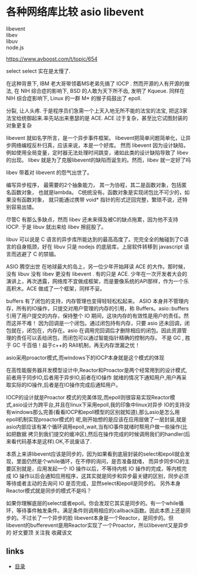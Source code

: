 # 各种网络库比较 asio libevent

libevent  
libev  
libuv  
node.js  



 

https://www.avboost.com/t/topic/654

 

select
select 实在是太慢了.

在这种背景下, IBM 老大哥带领着MS老弟先搞了 IOCP . 然而开源的人有开源的做法, 在 NIH 综合症的影响下, BSD 的人敢为天下所不齿, 发明了 Kqueue. 同样在 NIH 综合症影响下, Linux 的一群 M* 的猴子捣鼓出了 epoll.

分裂, 让人头疼.
于是程序员们急需一个上天入地无所不能的法宝的法宝, 把这3家法宝给统御起来.率先站出来悳瑟的是 ACE.
ACE 过于复杂，甚至比它试图封装的对象更复杂

libevent 就如名字所言，是一个异步事件框架。
libevent把简单问题简单化，让异步网络编程反朴归真，应该来说，本是一个好库。
然而 libevent 因为设计缺陷，例如使用全局变量，定时器无法处理时间跳变，诸如此类的设计缺陷导致了 libev 的出现。
libev 就是为了克服libevent的缺陷而诞生的。然而，libev 就一定好了吗

libev 带着对 libevent 的怨气出世了。

编写异步程序， 最需要的2个抽象能力， 其一为协程，其二是函数对象，包括匿名函数对象， 也就是lambda。
C统统没有。函数对象是实现闭包比不可少的，如果没有函数对象， 就只能通过携带 void* 指针的形式迂回完整，繁琐不说，还特别容易出错。

尽管C 有那么多缺点，然而 libev 还未来得及被C的缺点拖累，因为他不支持 IOCP. 于是 libuv 就出来给 libev 擦屁股了。 

libuv 可以说是 C 语言的异步库所能达到的最高高度了。完完全全的触碰到了C语言的自身瓶颈，好在 libuv 只是 nodejs 的底层库，上层软件转移到 javascript 语言而逃避了 C 的禁锢。

ASIO 腾空出世
在地球最大的岛上，另一位少年开始拜读 ACE 的大作。那时候，没有 libuv 没有 libev 更没有 libevent . 有的只是 ACE.
少年在一次开发者大会的演讲上，再次透露，网络库不宜做成框架，而是要像系统的API那样，作为一个乐高积木。ACE 做成了一个框架，同样不妥。

buffers
有了闭包的支持，内存管理也变得轻轻松松起来。
ASIO 本身并不管理内存，所有的IO操作，只提交对用户管理的内存的引用，称 Buffers。asio::buffers 引用了用户提交的内存，保持整个 IO 期间，这块内存的有效性是用户的责任。然而这并不难！
因为回调是一个闭包。通过闭包持有内存，只要 asio 还未回调，闭包就在，闭包在，内存在。asio 在调用完回调后才删除相应的闭包。因此资源管理的责任可以丢给闭包，而闭包可以通过智能指针精确的控制内存。
不是 GC , 胜于 GC 千百倍！益于c++的 RAII机制，再无内存泄漏之忧！

asio采用proactor模式,而windows下的IOCP本身就是这个模式的体现

在高性能服务器并发模型设计中,Reactor和Proactor是两个经常用到的设计模式,前者用于同步IO,后者用于异步IO,前者在IO操作 就绪的情况下通知用户,用户再采取实际的IO操作,后者是在IO操作完成后通知用户。

IOCP的设计就是Proactor 模式的完美体现,而epoll则很容易实现Reactor模式,asio设计为跨平台,并且在linux下采用epoll,我的印象中linux对异步 IO的支持没有windows那么完善(看看IOCP和epoll模型的区别就知道),那么asio是怎么用epoll机制实现proactor模式的 呢,刚开始想的是应该在应用层做了一层封装,就是asio内部应该有某个循环调用epoll_wait,当有IO事件就绪时帮用户做一些操作(比如把数据 拷贝到我们提交的缓冲区),然后在操作完成的时候调用我们的handler(后来看代码基本是这样).OK,不说废话了.

本质上来讲libevent应该是同步的，因为如果看到底层封装的select和epoll就会发现，里面仍然是个while循环，在不停的询问，是否准备就绪，
而异步同步IO的主要区别就是，应用发起一个 IO 操作以后，不等待内核 IO 操作的完成，等内核完成 IO 操作以后会通知应用程序，这其实就是同步和异步最关键的区别，同步必须等待或者主动的去询问 IO 是否完成，显然select和epoll是同步的。
另外本身Reactor模式就是同步的模式不是吗？

如果你理解底层的select或者epoll。你会发现它其实是同步的。有一个while循环，等待事件触发条件。满足条件则调用相应的callback函数。因此本质上还是同步的。不过长了一个异步的脸
libevent本身是一个Reactor，是同步的。但libevent的bufferevent是用Reactor实现了一个Proactor，所以libevent又是异步的
好文要顶 关注我 收藏该文  


## links
  * [目录](<目录.md>)
